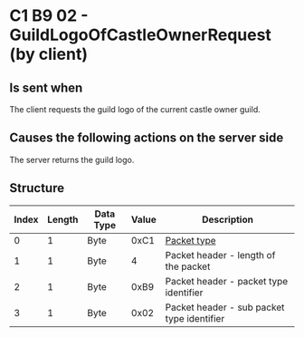 # C1 B9 02 - GuildLogoOfCastleOwnerRequest (by client)

## Is sent when

The client requests the guild logo of the current castle owner guild.

## Causes the following actions on the server side

The server returns the guild logo.

## Structure

| Index | Length | Data Type | Value | Description |
|-------|--------|-----------|-------|-------------|
| 0 | 1 |   Byte   | 0xC1  | [Packet type](PacketTypes.md) |
| 1 | 1 |    Byte   |   4   | Packet header - length of the packet |
| 2 | 1 |    Byte   | 0xB9  | Packet header - packet type identifier |
| 3 | 1 |    Byte   | 0x02  | Packet header - sub packet type identifier |